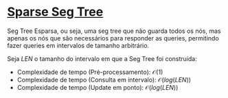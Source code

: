 # [Sparse Seg Tree](seg_tree_sparse.cpp)

Seg Tree Esparsa, ou seja, uma seg tree que não guarda todos os nós, mas apenas os nós que são necessários para responder as queries, permitindo fazer queries em intervalos de tamanho arbitrário.

Seja $LEN$ o tamanho do intervalo em que a Seg Tree foi construída:

- Complexidade de tempo (Pré-processamento): $\mathcal{O}(1)$
- Complexidade de tempo (Consulta em intervalo): $\mathcal{O}(log(LEN))$
- Complexidade de tempo (Update em ponto): $\mathcal{O}(log(LEN))$
